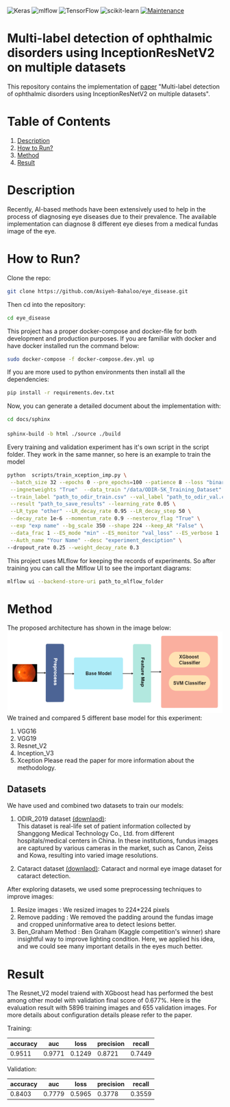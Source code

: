 ![Keras](https://img.shields.io/badge/Keras-%23D00000.svg?style=for-the-badge&logo=Keras&logoColor=white)
![mlflow](https://img.shields.io/badge/mlflow-%23d9ead3.svg?style=for-the-badge&logo=numpy&logoColor=blue)
![TensorFlow](https://img.shields.io/badge/TensorFlow-%23FF6F00.svg?style=for-the-badge&logo=TensorFlow&logoColor=white)
![scikit-learn](https://img.shields.io/badge/scikit--learn-%23F7931E.svg?style=for-the-badge&logo=scikit-learn&logoColor=white)
[![Maintenance](https://img.shields.io/badge/Maintained%3F-yes-green.svg)](https://github.com/Asiyeh-Bahaloo/eye_disease/graphs/commit-activity)
# Multi-label detection of ophthalmic disorders using InceptionResNetV2 on multiple datasets

This repository contains the implementation of [paper](https://ieeexplore.ieee.org/document/10043998s) "Multi-label detection of ophthalmic disorders using InceptionResNetV2 on multiple datasets".

# Table of Contents  
1. [Description](#description)  
2. [How to Run?](#how-to-run)  
3. [Method](#method) 
4. [Result](#result)

# Description
Recently, AI-based methods have been extensively used to help in the process of diagnosing eye diseases due to their prevalence.
The available implementation can diagnose 8 different eye dieses from a medical fundas image of the eye.

# How to Run?
Clone the repo:
```bash
git clone https://github.com/Asiyeh-Bahaloo/eye_disease.git
```
Then cd into the repository:
```bash
cd eye_disease
```
This project has a proper docker-compose and docker-file for both development and production purposes. If you are familiar with docker and have docker installed run the command below:
```bash
sudo docker-compose -f docker-compose.dev.yml up
```
If you are more used to python environments then install all the dependencies:
```bash
pip install -r requirements.dev.txt
```
Now, you can generate a detailed document about the implementation with:
```bash
cd docs/sphinx

sphinx-build -b html ./source ./build
```

Every training and validation experiment has it's own script in the script folder. They work in the same manner, so here is an example to train the model
```bash
python  scripts/train_xception_imp.py \
 --batch_size 32 --epochs 0 --pre_epochs=100 --patience 8 --loss "binary_crossentropy" \
 --imgnetweights "True"  --data_train "/data/ODIR-5K_Training_Dataset"   --data_val "path_to_ODIR-5K_VAL_Dataset" \
 --train_label "path_to_odir_train.csv" --val_label "path_to_odir_val.csv" \
 --result "path_to_save_results" --learning_rate 0.05 \
 --LR_type "other" --LR_decay_rate 0.95 --LR_decay_step 50 \
 --decay_rate 1e-6 --momentum_rate 0.9 --nesterov_flag "True" \
 --exp "exp name" --bg_scale 350 --shape 224 --keep_AR "False" \
 --data_frac 1 --ES_mode "min" --ES_monitor "val_loss" --ES_verbose 1  \
 --Auth_name "Your Name" --desc "experiment_desciption" \
--dropout_rate 0.25 --weight_decay_rate 0.3
```
This project uses MLflow for keeping the records of experiments. So after training you can call the Mlflow UI to see the important diagrams:

```bash
mlflow ui --backend-store-uri path_to_mlflow_folder
```
# Method
The proposed architecture has shown in the image below:
![classification arch](./img/architecture.png)
We trained and compared 5 different base model for this experiment:
1. VGG16
2. VGG19
3. Resnet_V2
4. Inception_V3
5. Xception
Please read the paper for more information about the methodology.
## Datasets
We have used and combined two datasets to train our models:
1. ODIR_2019 dataset [(downlaod)](https://odir2019.grand-challenge.org/dataset/):  
   This dataset is real-life set of patient information collected by Shanggong Medical Technology Co., Ltd. from different hospitals/medical centers in China. In these institutions, fundus images are captured by various cameras in the market, such as Canon, Zeiss and Kowa, resulting into varied image resolutions. 

2. Cataract dataset [(downlaod)](https://www.kaggle.com/jr2ngb/cataractdataset): 
     Cataract and normal eye image dataset for cataract detection.

After exploring datasets, we used some preprocessing techniques to improve images: 
1. Resize images : We resized images to 224*224 pixels
2. Remove padding : We removed the padding around the fundas image and cropped uninformative area to detect lesions better.
3. Ben_Graham Method : Ben Graham (Kaggle competition's winner) share insightful way to improve lighting condition. Here, we applied his idea, and we could see many important details in the eyes much better. 

# Result

The Resnet_V2 model traiend with XGboost head has performed the best among other model with validation final score of 0.677%. 
Here is the evaluation result with 5896 training images and 655 validation images. For more details about configuration details please refer to the paper.

   Training: 

| accuracy | auc    | loss   | precision | recall |
| -------- | ------ | ------ | --------- | ------ |
| 0.9511   | 0.9771 | 0.1249 | 0.8721    | 0.7449 |

   Validation:

| accuracy | auc    | loss   | precision | recall |
| -------- | ------ | ------ | --------- | ------ |
| 0.8403   | 0.7779 | 0.5965 | 0.3778    | 0.3559 |

